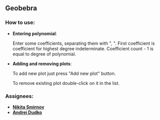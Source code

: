 ## Geobebra

### How to use:

* **Entering polynomial**:

  Enter some coefficients, separating them with ", ". First coefficient is
  coefficient for highest degree indeterminate. Coefficient count - 1 is equal
  to degree of polynomial.


* **Adding and removing plots**:

  To add new plot just press "Add new plot" button.

  To remove existing plot double-click on it in the list.

### Assignees:

* **[Nikita Smirnov](https://github.com/niki4smirn)**
* **[Andrei Dudko](https://github.com/DudkoAndrei)**
